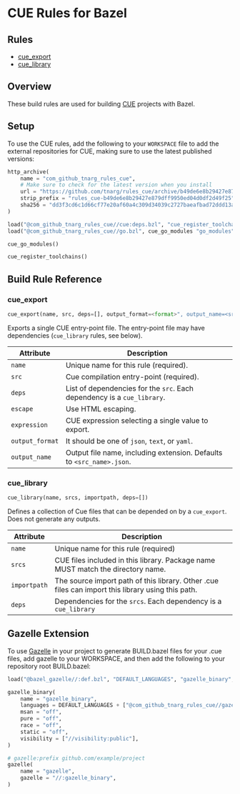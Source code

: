 # CUE Rules for Bazel

## Rules
* [cue_export](#cue_export)
* [cue_library](#cue_library)

## Overview
These build rules are used for building [CUE][cue] projects with Bazel.

[cue]: https://cuelang.org/

## Setup
To use the CUE rules, add the following to your
`WORKSPACE` file to add the external repositories for CUE, making sure to use the latest
published versions:

```py
http_archive(
    name = "com_github_tnarg_rules_cue",
    # Make sure to check for the latest version when you install
    url = "https://github.com/tnarg/rules_cue/archive/b49de6e8b29427e879dff9950ed04d0df2d49f25.zip",
    strip_prefix = "rules_cue-b49de6e8b29427e879dff9950ed04d0df2d49f25",
    sha256 = "dd3f3cd6c1d66cf77e20af60a4c309d34039c2727baeafbad72ddd13aec5414a",
)

load("@com_github_tnarg_rules_cue//cue:deps.bzl", "cue_register_toolchains")
load("@com_github_tnarg_rules_cue//go.bzl", cue_go_modules "go_modules")

cue_go_modules()

cue_register_toolchains()
```


## Build Rule Reference

<a name="reference-cue_export"></a>
### cue_export

```py
cue_export(name, src, deps=[], output_format=<format>", output_name=<src_filename.cue>)
```

Exports a single CUE entry-point file. The entry-point file may have
dependencies (`cue_library` rules, see below).

| Attribute       | Description                                                                   |
|-----------------|-------------------------------------------------------------------------------|
| `name`          | Unique name for this rule (required).                                         |
| `src`           | Cue compilation entry-point (required).                                       |
| `deps`          | List of dependencies for the `src`. Each dependency is a `cue_library`.       |
| `escape`        | Use HTML escaping.                                                            |
| `expression`    | CUE expression selecting a single value to export.                            |
| `output_format` | It should be one of `json`, `text`, or `yaml`.                                |
| `output_name`   | Output file name, including extension. Defaults to `<src_name>.json`.         |

### cue_library

```py
cue_library(name, srcs, importpath, deps=[])
```

Defines a collection of Cue files that can be depended on by a `cue_export`. Does not generate
any outputs.

| Attribute    | Description                                                                                       |
|--------------|---------------------------------------------------------------------------------------------------|
| `name`       | Unique name for this rule (required)                                                              |
| `srcs`       | CUE files included in this library. Package name MUST match the directory name.                   |
| `importpath` | The source import path of this library. Other .cue files can import this library using this path. |
| `deps`       | Dependencies for the `srcs`. Each dependency is a `cue_library`                                   |

## Gazelle Extension

To use [Gazelle][gazelle] in your project to generate BUILD.bazel files for your .cue files, add gazelle to your WORKSPACE, and then add the following to your repository root BUILD.bazel:

[gazelle]: https://github.com/bazelbuild/bazel-gazelle

```py
load("@bazel_gazelle//:def.bzl", "DEFAULT_LANGUAGES", "gazelle_binary", "gazelle")

gazelle_binary(
    name = "gazelle_binary",
    languages = DEFAULT_LANGUAGES + ["@com_github_tnarg_rules_cue//gazelle/cue:go_default_library"],
    msan = "off",
    pure = "off",
    race = "off",
    static = "off",
    visibility = ["//visibility:public"],
)

# gazelle:prefix github.com/example/project
gazelle(
    name = "gazelle",
    gazelle = "//:gazelle_binary",
)
```
